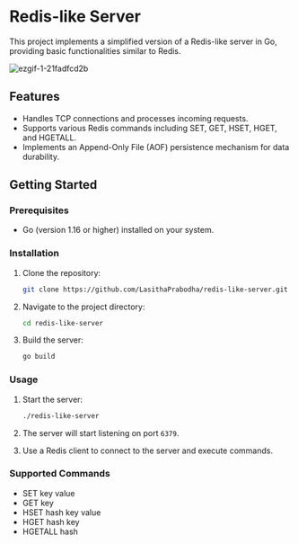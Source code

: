 # Redis-like Server

This project implements a simplified version of a Redis-like server in Go, providing basic functionalities similar to Redis.

![ezgif-1-21fadfcd2b](https://github.com/LasithaPrabodha/redis-like-server/assets/10921870/fdc5363f-5b89-44ad-896e-6010003ad618)

## Features

- Handles TCP connections and processes incoming requests.
- Supports various Redis commands including SET, GET, HSET, HGET, and HGETALL.
- Implements an Append-Only File (AOF) persistence mechanism for data durability.

## Getting Started

### Prerequisites

- Go (version 1.16 or higher) installed on your system.

### Installation

1. Clone the repository:

   ```bash
   git clone https://github.com/LasithaPrabodha/redis-like-server.git
   ```

2. Navigate to the project directory:

   ```bash
   cd redis-like-server
   ```

3. Build the server:

   ```bash
   go build
   ```

### Usage

1. Start the server:

   ```bash
   ./redis-like-server
   ```

2. The server will start listening on port `6379`.

3. Use a Redis client to connect to the server and execute commands.

### Supported Commands

- SET key value
- GET key
- HSET hash key value
- HGET hash key
- HGETALL hash
